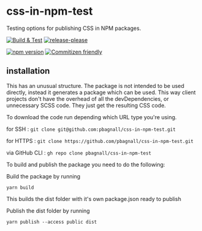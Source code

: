 # css-in-npm-test
Testing options for publishing CSS in NPM packages.

[![Build & Test](https://github.com/pbagnall/css-in-npm-test/actions/workflows/test.yml/badge.svg)](https://github.com/pbagnall/css-in-npm-test/actions/workflows/test.yml)
[![release-please](https://github.com/pbagnall/css-in-npm-test/actions/workflows/release-please.yml/badge.svg)](https://github.com/pbagnall/css-in-npm-test/actions/workflows/release-please.yml)

[![npm version](https://img.shields.io/npm/v/@pbagnall/css-in-npm-test.svg)](https://www.npmjs.org/package/@pbagnall/css-in-npm-test)
[![Commitizen friendly](https://img.shields.io/badge/commitizen-friendly-brightgreen.svg)](http://commitizen.github.io/cz-cli/)


## installation
This has an unusual structure. The package is not intended to be used directly, instead it generates a package which can be used. This way client projects don't
have the overhead of all the devDependencies, or unnecessary SCSS code. They just get the resulting CSS code.

To download the code run depending which URL type you're using.

for SSH
: `git clone git@github.com:pbagnall/css-in-npm-test.git`

for HTTPS
: `git clone https://github.com/pbagnall/css-in-npm-test.git`

via GitHub CLI
: `gh repo clone pbagnall/css-in-npm-test`




To build and publish the package you need to do the following:

Build the package by running

`yarn build`

This builds the dist folder with it's own package.json ready to publish

Publish the dist folder by running

`yarn publish --access public dist`


